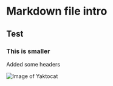 # Markdown file intro
## Test 
### This is smaller


Added some headers

![Image of Yaktocat](https://octodex.github.com/images/yaktocat.png)
